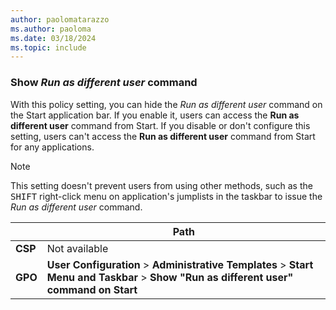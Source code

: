 ```yaml
---
author: paolomatarazzo
ms.author: paoloma
ms.date: 03/18/2024
ms.topic: include
---
```


### Show *Run as different user* command

With this policy setting, you can hide the *Run as different user* command on the Start application bar. If you enable it, users can access the **Run as different user** command from Start. If you disable or don't configure this setting, users can't access the **Run as different user** command from Start for any applications.

> [!NOTE]
> This setting doesn't prevent users from using other methods, such as the <kbd>SHIFT</kbd> right-click menu on application's jumplists in the taskbar to issue the *Run as different user* command.

|  | Path |
|--|--|
| **CSP** | Not available |
| **GPO** | **User Configuration** > **Administrative Templates** > **Start Menu and Taskbar** > **Show "Run as different user" command on Start** |
